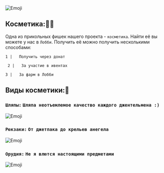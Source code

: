 <img src="gorder.webp" alt="Emoji">

## Косметика:👨‍🚀
Одна из прикольных фишек нашего проекта - `косметика`. Найти её вы можете у нас в `Лобби`. Получить её можно получить несколькими способами:

` 1 |   Получить через донат `

 ` 2 |   За участие в ивентах`

  `3 |   За фарм в Лобби `


## Виды косметики:🎏
### `Шляпы:` `Шляпа неотъемлемое качество каждого джентельмена :)`

<img src="golow.webp" alt="Emoji">

### `Рюкзаки:` `От джетпака до крельев анегела`

<img src="rykzak.webp" alt="Emoji">

### `Орудия:` `Не я влются настоящими предметами`

<img src="ruka.webp" alt="Emoji">

